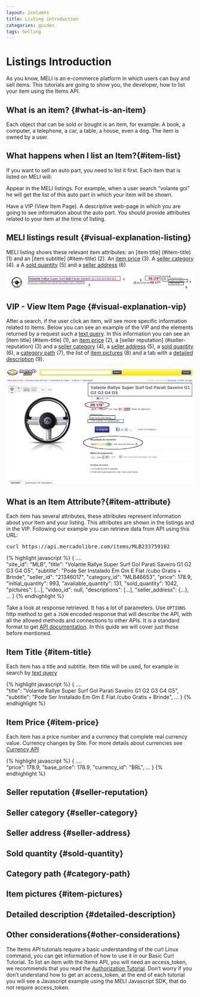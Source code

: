 ```yaml
---
layout: 2columns
title: Listing introduction
categories: guides
tags: Selling
---
```


# Listings Introduction

As you know, MELI is an e-commerce platform in which users can buy and sell items. This tutorials are going to show you, the developer, how to list your item using the Items API.


## What is an item? {#what-is-an-item}

Each object that can be sold or bought is an item, for example: A book, a computer, a telephone, a car, a table, a house, even a dog. The item is owned by a user.

## What happens when I list an Item?{#item-list}

If you want to sell an auto part, you need to list it first. Each item that is listed on MELI will:

Appear in the MELI listings. For example, when a user search “volante gol” he will get the list of this auto part in which your item will be shown.

Have a VIP (View Item Page). A descriptive web-page in which you are going to see information about the auto part.
You should provide attributes related to your item at the time of listing.


## MELI listings result {#visual-explanation-listing}

MELI listing shows these relevant item attributes: an [item title] (#item-title) (1) and an [item subtitle] (#item-title) (2). An [item price](#item-price) (3). A [seller category](#seller-category) (4). a A [sold quantity](#sold-quantity) (5) and a [seller address](#seller-address) (6)


![meli listing](/images/meli-listing.png)

## VIP - View Item Page {#visual-explanation-vip}

After a search, if the user click an item, will see more specific information related to items. Below you can see an example of the VIP and the elements returned by a request such a [text query](/search-by-text-query). In this information you can see an [item title] (#item-title) (1), an [item price](#item-price) (2), a [seller reputation] (#seller-reputation) (3) and a [seller category](#seller-category) (4), a [seller address](#seller-address) (5), a [sold quantity](#sold-quantity) (6), a [category path](#category-path) (7), the list of [item pictures](#item-pictures) (8) and a tab with a [detailed description](#detailed-decription) (9). 

![vip](/images/vip.png)

## What is an Item Attribute?{#item-attribute}

Each item has several attributes, these attributes represent information about your item and your listing. This attributes are shown in the listings and in the VIP. Following our example you can retrieve data from API using this URL:

<pre class="terminal">
curl https://api.mercadolibre.com/items/MLB233759102
</pre>

{% highlight javascript %} 
{
  .... 	
  "site_id": "MLB",
  "title": "Volante Rallye Super Surf Gol Parati Saveiro G1 G2 G3 G4 G5",
  "subtitle": "Pode Ser Instalado Em Gm E Fiat /cubo Gratis + Brinde",
  "seller_id": "21346017",
  "category_id": "MLB46653",
  "price": 178.9,
  "initial_quantity": 993,
  "available_quantity": 131,
  "sold_quantity": 1042,
  "pictures": [...],
  "video_id": null,
  "descriptions": [...],
  "seller_address": {...},
  ...
}
{% endhighlight %}

Take a look at response retrieved. It has a lot of parameters. Use <code>OPTIONS</code> http method to get a <code>JSON</code> encoded response that will describe the API, with all the allowed methods and connections to other APIs. It is a standard format to get [API documentation](/design-considerations/#options).
In this guide we will cover just those before mentioned.


## Item Title {#item-title}

Each item has a title and subtitle. Item title will be used, for example in search by [text query](/search-by-text-query)

{% highlight javascript %} 
{
  .... 	
  "title": "Volante Rallye Super Surf Gol Parati Saveiro G1 G2 G3 G4 G5",
  "subtitle": "Pode Ser Instalado Em Gm E Fiat /cubo Gratis + Brinde",
  ...
}
{% endhighlight %}



## Item Price {#item-price}

Each item has a price number and a currency that complete real currency value. Currency changes by Site. For more details about currencies see [Currency API](/guide-appendix/#currencies-api)

{% highlight javascript %} 
{
  .... 	
  "price": 178.9,
  "base_price": 178.9,
  "currency_id": "BRL",
  ...
}
{% endhighlight %}

## Seller reputation {#seller-reputation}

## Seller category {#seller-category}

## Seller address {#seller-address}

## Sold quantity {#sold-quantity}

## Category path {#category-path}

## Item pictures {#item-pictures}

## Detailed description {#detailed-description}




## Other considerations{#other-considerations}

The Items API tutorials require a basic understanding of the curl Linux command, you can get information of how to use it in our Basic Curl Tutorial.
To list an item with the Items API, you will need an access_token, we recommends that you read the [Authorization Tutorial](../authentication-and-authorization).
Don’t worry if you don’t understand how to get an access_token, at the end of each tutorial you will see a Javascript example using the MELI Javascript SDK, that do not require access_token.
